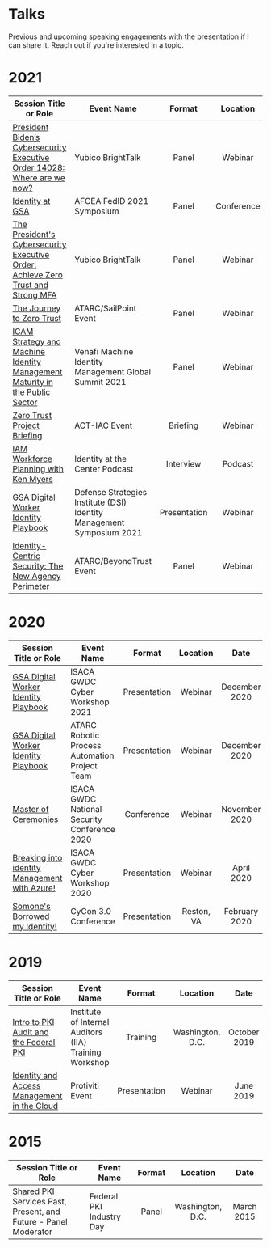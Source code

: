# Talks

Previous and upcoming speaking engagements with the presentation if I can share it. Reach out if you're interested in a topic.

# 2021

| Session Title or Role | Event Name | Format | Location | Date |
| --------------------- | ---------- | :----: | :------: | :--: |
| [President Biden’s Cybersecurity Executive Order 14028: Where are we now?](2109-Yubico.md) | Yubico BrightTalk | Panel | Webinar | September 2021 |
| [Identity at GSA](2108-Fedid.md) | AFCEA FedID 2021 Symposium | Panel | Conference | August 2021 |
| [The President's Cybersecurity Executive Order: Achieve Zero Trust and Strong MFA](2106-Yubico.md) | Yubico BrightTalk |  Panel | Webinar | June 2021 |
| [The Journey to Zero Trust](2106-SailPointZT.md) | ATARC/SailPoint Event | Panel | Webinar | June 2021 |
| [ICAM Strategy and Machine Identity Management Maturity in the Public Sector](2105-VenafiSummit.md) | Venafi Machine Identity Management Global Summit 2021 | Panel | Webinar | May 2021 |
| [Zero Trust Project Briefing](2105-ACTIACZTProject.md) | ACT-IAC Event | Briefing | Webinar | May 2021 |
| [IAM Workforce Planning with Ken Myers](2104-IATCPodcast.md) | Identity at the Center Podcast | Interview | Podcast | April 2021 |
| [GSA Digital Worker Identity Playbook](2104-DSIIDMGSADWPlaybook.md) | Defense Strategies Institute (DSI) Identity Management Symposium 2021 | Presentation | Webinar | April 2021 |
| [Identity-Centric Security: The New Agency Perimeter](2104-ATARCIdentity.md) | ATARC/BeyondTrust Event | Panel | Webinar | April 2021 |

# 2020

| Session Title or Role | Event Name | Format | Location | Date |
| --------------------- | ---------- | :----: | :------: | :--: |
| [GSA Digital Worker Identity Playbook](2012-VCWGSADWPlaybook.md) | ISACA GWDC Cyber Workshop 2021 | Presentation | Webinar | December 2020 |
| [GSA Digital Worker Identity Playbook](2012-ATARCDWPlaybook.md) | ATARC Robotic Process Automation Project Team | Presentation | Webinar | December 2020 |
| [Master of Ceremonies](2011-ISACAGWDCNatSec.md) | ISACA GWDC National Security Conference 2020 | Conference | Webinar | November 2020 |
| [Breaking into identity Management with Azure!](2004-BreakingIdentity.md) | ISACA GWDC Cyber Workshop 2020 | Presentation | Webinar | April 2020 |
| [Somone's Borrowed my Identity!](2002-cycon3.md) | CyCon 3.0 Conference | Presentation | Reston, VA | February 2020 |

# 2019

| Session Title or Role | Event Name | Format | Location | Date |
| --------------------- | ---------- | :----: | :------: | :--: |
| [Intro to PKI Audit and the Federal PKI](1910-pkiaudit.md) | Institute of Internal Auditors (IIA) Training Workshop | Training | Washington, D.C. | October 2019 |
| [Identity and Access Management in the Cloud](1906-prowebinar.md) | Protiviti Event | Presentation | Webinar | June 2019 |

# 2015

| Session Title or Role | Event Name | Format | Location | Date |
| --------------------- | ---------- | :----: | :------: | :--: |
| Shared PKI Services Past, Present, and Future - Panel Moderator | Federal PKI Industry Day | Panel | Washington, D.C. | March 2015 |
